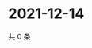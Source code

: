 # 2021-12-14

共 0 条

<!-- BEGIN WEIBO -->
<!-- 最后更新时间 Tue Dec 14 2021 11:00:45 GMT+0800 (China Standard Time) -->

<!-- END WEIBO -->
